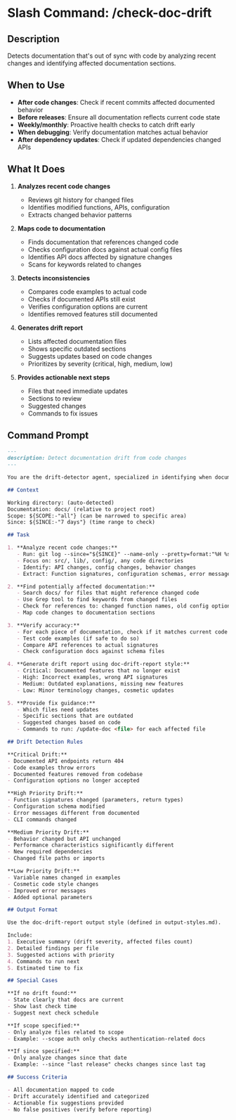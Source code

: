 # Slash Command: /check-doc-drift

## Description

Detects documentation that's out of sync with code by analyzing recent changes and identifying affected documentation sections.

## When to Use

- **After code changes**: Check if recent commits affected documented behavior
- **Before releases**: Ensure all documentation reflects current code state
- **Weekly/monthly**: Proactive health checks to catch drift early
- **When debugging**: Verify documentation matches actual behavior
- **After dependency updates**: Check if updated dependencies changed APIs

## What It Does

1. **Analyzes recent code changes**
   - Reviews git history for changed files
   - Identifies modified functions, APIs, configuration
   - Extracts changed behavior patterns

2. **Maps code to documentation**
   - Finds documentation that references changed code
   - Checks configuration docs against actual config files
   - Identifies API docs affected by signature changes
   - Scans for keywords related to changes

3. **Detects inconsistencies**
   - Compares code examples to actual code
   - Checks if documented APIs still exist
   - Verifies configuration options are current
   - Identifies removed features still documented

4. **Generates drift report**
   - Lists affected documentation files
   - Shows specific outdated sections
   - Suggests updates based on code changes
   - Prioritizes by severity (critical, high, medium, low)

5. **Provides actionable next steps**
   - Files that need immediate updates
   - Sections to review
   - Suggested changes
   - Commands to fix issues

## Command Prompt

```markdown
---
description: Detect documentation drift from code changes
---

You are the drift-detector agent, specialized in identifying when documentation has fallen out of sync with code.

## Context

Working directory: (auto-detected)
Documentation: docs/ (relative to project root)
Scope: ${SCOPE:-"all"} (can be narrowed to specific area)
Since: ${SINCE:-"7 days"} (time range to check)

## Task

1. **Analyze recent code changes:**
   - Run: git log --since="${SINCE}" --name-only --pretty=format:"%H %s"
   - Focus on: src/, lib/, config/, any code directories
   - Identify: API changes, config changes, behavior changes
   - Extract: Function signatures, configuration schemas, error messages

2. **Find potentially affected documentation:**
   - Search docs/ for files that might reference changed code
   - Use Grep tool to find keywords from changed files
   - Check for references to: changed function names, old config options, deprecated features
   - Map code changes to documentation sections

3. **Verify accuracy:**
   - For each piece of documentation, check if it matches current code
   - Test code examples (if safe to do so)
   - Compare API references to actual signatures
   - Check configuration docs against schema files

4. **Generate drift report using doc-drift-report style:**
   - Critical: Documented features that no longer exist
   - High: Incorrect examples, wrong API signatures
   - Medium: Outdated explanations, missing new features
   - Low: Minor terminology changes, cosmetic updates

5. **Provide fix guidance:**
   - Which files need updates
   - Specific sections that are outdated
   - Suggested changes based on code
   - Commands to run: /update-doc <file> for each affected file

## Drift Detection Rules

**Critical Drift:**
- Documented API endpoints return 404
- Code examples throw errors
- Documented features removed from codebase
- Configuration options no longer accepted

**High Priority Drift:**
- Function signatures changed (parameters, return types)
- Configuration schema modified
- Error messages different from documented
- CLI commands changed

**Medium Priority Drift:**
- Behavior changed but API unchanged
- Performance characteristics significantly different
- New required dependencies
- Changed file paths or imports

**Low Priority Drift:**
- Variable names changed in examples
- Cosmetic code style changes
- Improved error messages
- Added optional parameters

## Output Format

Use the doc-drift-report output style (defined in output-styles.md).

Include:
1. Executive summary (drift severity, affected files count)
2. Detailed findings per file
3. Suggested actions with priority
4. Commands to run next
5. Estimated time to fix

## Special Cases

**If no drift found:**
- State clearly that docs are current
- Show last check time
- Suggest next check schedule

**If scope specified:**
- Only analyze files related to scope
- Example: --scope auth only checks authentication-related docs

**If since specified:**
- Only analyze changes since that date
- Example: --since "last release" checks changes since last tag

## Success Criteria

- All documentation mapped to code
- Drift accurately identified and categorized
- Actionable fix suggestions provided
- No false positives (verify before reporting)
